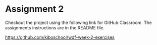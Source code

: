 
<!--meta exposure: initial -->
<!--meta assessmentFormat: ProgrammingAssignment,GitHubClassroom -->
<!--meta submissionVia: GradeScope -->
<!--meta instructionType: specific -->
<!--meta submissionFormatFlexibility: no -->
<!--meta submissionTopicFlexibility: no -->
<!--meta rubricAvailable: no -->
<!--meta rubricShared: no -->
<!--meta groupWork: no -->
<!--meta automatedGrading: 100 -->
<!--meta studentInstructionsLink: https://github.com/kiboschool/wdf-week-2-exercises -->
<!--meta topics: html-tables, html-multimedia -->

# Assignment 2

Checkout the project using the following link for GitHub Classroom.  The assignments instructions are in the README file.  

https://github.com/kiboschool/wdf-week-2-exercises